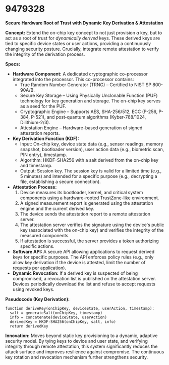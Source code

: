 # 9479328

**Secure Hardware Root of Trust with Dynamic Key Derivation & Attestation**

**Concept:** Extend the on-chip key concept to not just provision *a* key, but to act as a root of trust for *dynamically derived* keys. These derived keys are tied to specific device states or user actions, providing a continuously changing security posture.  Crucially, integrate remote attestation to verify the integrity of the derivation process.

**Specs:**

*   **Hardware Component:** A dedicated cryptographic co-processor integrated into the processor.  This co-processor contains:
    *   True Random Number Generator (TRNG) – Certified to NIST SP 800-90A/B.
    *   Secure Key Storage – Using Physically Unclonable Function (PUF) technology for key generation and storage.  The on-chip key serves as a seed for the PUF.
    *   Cryptographic Engine – Supports AES, SHA-256/512, ECC (P-256, P-384, P-521), and post-quantum algorithms (Kyber-768/1024, Dilithium-2/3).
    *   Attestation Engine – Hardware-based generation of signed attestation reports.
*   **Key Derivation Function (KDF):**
    *   Input: On-chip key, device state data (e.g., sensor readings, memory snapshot, bootloader version), user action data (e.g., biometric scan, PIN entry), timestamp.
    *   Algorithm: HKDF-SHA256 with a salt derived from the on-chip key and timestamp.
    *   Output: Session key. The session key is valid for a limited time (e.g., 5 minutes) and intended for a specific purpose (e.g., decrypting a file, establishing a secure connection).
*   **Attestation Process:**
    1.  Device measures its bootloader, kernel, and critical system components using a hardware-rooted TrustZone-like environment.
    2.  A signed measurement report is generated using the attestation engine and the current derived key.
    3.  The device sends the attestation report to a remote attestation server.
    4.  The attestation server verifies the signature using the device's public key (associated with the on-chip key) and verifies the integrity of the measured components.
    5.  If attestation is successful, the server provides a token authorizing specific actions.
*   **Software API:**  A secure API allowing applications to request derived keys for specific purposes.  The API enforces policy rules (e.g., only allow key derivation if the device is attested, limit the number of requests per application).
*   **Dynamic Revocation:**  If a derived key is suspected of being compromised, a revocation list is published on the attestation server.  Devices periodically download the list and refuse to accept requests using revoked keys.

**Pseudocode (Key Derivation):**

```
function deriveKey(onChipKey, deviceState, userAction, timestamp):
  salt = generateSalt(onChipKey, timestamp)
  info = concatenate(deviceState, userAction)
  derivedKey = HKDF-SHA256(onChipKey, salt, info)
  return derivedKey
```

**Innovation:**  Moves beyond static key provisioning to a dynamic, adaptive security model. By tying keys to device and user state, and verifying integrity through remote attestation, this system significantly reduces the attack surface and improves resilience against compromise. The continuous key rotation and revocation mechanism further strengthens security.